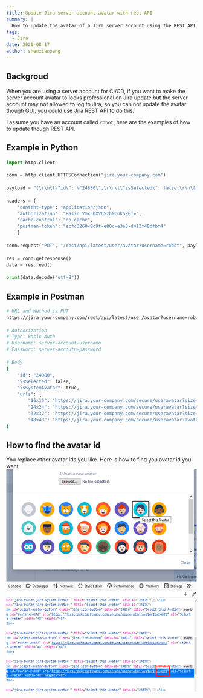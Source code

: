 ```yaml
---
title: Update Jira server account avatar with rest API
summary: |
  How to update the avatar of a Jira server account using the REST API, including examples in Python and Postman.
tags:
  - Jira
date: 2020-08-17
author: shenxianpeng
---
```


## Backgroud

When you are using a server account for CI/CD, if you want to make the server account avatar to looks professional on Jira update but the server account may not allowed to log to Jira, so you can not update the avatar though GUI, you could use Jira REST API to do this.

I assume you have an account called `robot`, here are the examples of how to update though REST API.

## Example in Python

```python
import http.client

conn = http.client.HTTPSConnection("jira.your-company.com")

payload = "{\r\n\t\"id\": \"24880\",\r\n\t\"isSelected\": false,\r\n\t\"isSystemAvatar\": true,\r\n\t\"urls\": {\r\n\t\t\"16x16\": \"https://jira.your-company.com/secure/useravatar?size=xsmall&avatarId=24880\",\r\n\t\t\"24x24\": \"https://jira.your-company.com/secure/useravatar?size=small&avatarId=24880\",\r\n\t\t\"32x32\": \"https://jira.your-company.com/secure/useravatar?size=medium&avatarId=24880\",\r\n\t\t\"48x48\": \"https://jira.your-company.com/secure/useravatar?avatarId=24880\"}\r\n}"

headers = {
    'content-type': "application/json",
    'authorization': "Basic Ymx3bXY6SzhNcnk5ZGI=",
    'cache-control': "no-cache",
    'postman-token': "ecfc3260-9c9f-e80c-e3e8-d413f48dfbf4"
    }

conn.request("PUT", "/rest/api/latest/user/avatar?username=robot", payload, headers)

res = conn.getresponse()
data = res.read()

print(data.decode("utf-8"))
```

## Example in Postman



```bash
# URL and Method is PUT
https://jira.your-company.com/rest/api/latest/user/avatar?username=robot

# Authorization
# Type: Basic Auth
# Username: server-account-username
# Password: server-accoutn-password

# Body
{
	"id": "24880",
	"isSelected": false,
	"isSystemAvatar": true,
	"urls": {
		"16x16": "https://jira.your-company.com/secure/useravatar?size=xsmall&avatarId=24880",
		"24x24": "https://jira.your-company.com/secure/useravatar?size=small&avatarId=24880",
		"32x32": "https://jira.your-company.com/secure/useravatar?size=medium&avatarId=24880",
		"48x48": "https://jira.your-company.com/secure/useravatar?avatarId=24880"}
}
```

## How to find the avatar id

You replace other avatar ids you like. Here is how to find you avatar id you want ![find avatar id](find-avatar-id.png)

